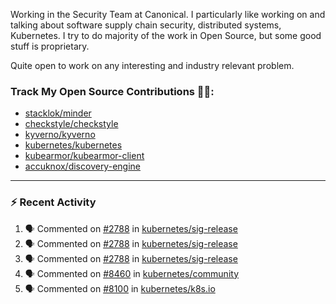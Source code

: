 Working in the Security Team at Canonical. I particularly like working on and talking about software supply chain security, distributed systems, Kubernetes. I try to do majority of the work in Open Source, but some good stuff is proprietary.

Quite open to work on any interesting and industry relevant problem. 

### Track My Open Source Contributions 👨‍💻: 
 - [stacklok/minder](https://github.com/stacklok/minder/pulls?q=is%3Apr+author%3AVyom-Yadav+is%3Amerged+)
 - [checkstyle/checkstyle](https://github.com/checkstyle/checkstyle/pulls?q=is%3Apr+author%3AVyom-Yadav+is%3Amerged+)
 - [kyverno/kyverno](https://github.com/kyverno/kyverno/pulls?q=is%3Apr+author%3AVyom-Yadav+is%3Amerged+)
 - [kubernetes/kubernetes](https://github.com/kubernetes/kubernetes/issues?q=is%3Aissue+author%3AVyom-Yadav)
 - [kubearmor/kubearmor-client](https://github.com/kubearmor/kubearmor-client/pulls?q=is%3Amerged+is%3Apr+author%3AVyom-Yadav+)
 - [accuknox/discovery-engine](https://github.com/accuknox/discovery-engine/pulls?q=is%3Amerged+is%3Apr+author%3AVyom-Yadav+)
---

### :zap: Recent Activity

<!--START_SECTION:activity-->
1. 🗣 Commented on [#2788](https://github.com/kubernetes/sig-release/pull/2788#issuecomment-2904355114) in [kubernetes/sig-release](https://github.com/kubernetes/sig-release)
2. 🗣 Commented on [#2788](https://github.com/kubernetes/sig-release/pull/2788#issuecomment-2904353963) in [kubernetes/sig-release](https://github.com/kubernetes/sig-release)
3. 🗣 Commented on [#2788](https://github.com/kubernetes/sig-release/pull/2788#issuecomment-2902054949) in [kubernetes/sig-release](https://github.com/kubernetes/sig-release)
4. 🗣 Commented on [#8460](https://github.com/kubernetes/community/pull/8460#issuecomment-2890348929) in [kubernetes/community](https://github.com/kubernetes/community)
5. 🗣 Commented on [#8100](https://github.com/kubernetes/k8s.io/pull/8100#issuecomment-2890344970) in [kubernetes/k8s.io](https://github.com/kubernetes/k8s.io)
<!--END_SECTION:activity-->
